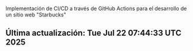 Implementación de CI/CD a través de GitHub Actions para el desarrollo de un sitio web "Starbucks"
## Última actualización: Tue Jul 22 07:44:33 UTC 2025
